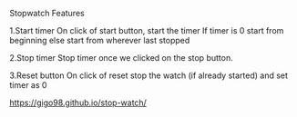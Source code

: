 Stopwatch
Features

1.Start timer On click of start button, start the timer If timer is 0 start from beginning else start from wherever last stopped

2.Stop timer Stop timer once we clicked on the stop button.

3.Reset button On click of reset stop the watch (if already started) and set timer as 0

https://gigo98.github.io/stop-watch/
